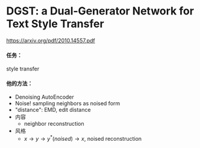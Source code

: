 # DGST: a Dual-Generator Network for Text Style Transfer

https://arxiv.org/pdf/2010.14557.pdf

#### 任务：

style transfer

#### 他的方法：

* Denoising AutoEncoder
* Noise! sampling neighbors as noised form
* "distance": EMD, edit distance
* 内容
  * neighbor reconstruction
* 风格
  * $x \to y \to y^*(noised) \to x$, noised reconstruction
